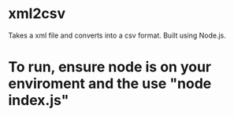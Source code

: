 # xml2csv

Takes a xml file and converts into a csv format.
Built using Node.js.


# To run, ensure node is on your enviroment and the use "node index.js"